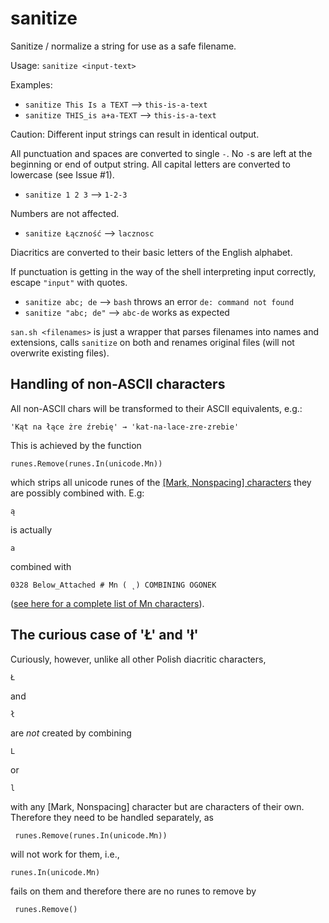# sanitize

Sanitize / normalize a string for use as a safe filename.

Usage: `sanitize <input-text>`

Examples:

- `sanitize This Is a TEXT` --> `this-is-a-text`
- `sanitize THIS_is a+a-TEXT` --> `this-is-a-text`

Caution: Different input strings can result in identical output.

All punctuation and spaces are converted to single `-`. No `-`s are left at the beginning or end of output string. All capital letters are converted to lowercase (see Issue #1). 

- `sanitize 1 2 3` --> `1-2-3`

Numbers are not affected.

- `sanitize Łączność` --> `lacznosc`

Diacritics are converted to their basic letters of the English alphabet.

If punctuation is getting in the way of the shell interpreting input correctly, escape `"input"` with quotes.

- `sanitize abc; de` --> `bash` throws an error `de: command not found`
- `sanitize "abc; de"` --> `abc-de` works as expected

`san.sh <filenames>` is just a wrapper that parses filenames into names and extensions, calls `sanitize` on both and renames original files (will not overwrite existing files).

## Handling of non-ASCII characters

All non-ASCII chars will be transformed to their ASCII equivalents, e.g.: 

    'Kąt na łące żre źrebię' → 'kat-na-lace-zre-zrebie'

This is achieved by the function

    runes.Remove(runes.In(unicode.Mn))

which strips all unicode runes of the [[Mark, Nonspacing] characters](https://www.fileformat.info/info/unicode/category/Mn/index.htm) they are possibly combined with. E.g:

    ą

is actually

    a

combined with 

    0328 Below_Attached # Mn ( ̨ ) COMBINING OGONEK

([see here for a complete list of Mn characters](https://unicode.org/L2/L2005/05134-nonspacing-pos.html)).

## The curious case of 'Ł' and 'ł'

Curiously, however, unlike all other Polish diacritic characters,

    Ł

and 

    ł

are *not* created by combining 

    L

or 

    l

with any [Mark, Nonspacing] character but are characters of their own. Therefore they need to be handled separately, as 

     runes.Remove(runes.In(unicode.Mn))

will not work for them, i.e., 

    runes.In(unicode.Mn)

fails on them and therefore there are no runes to remove by

     runes.Remove()

